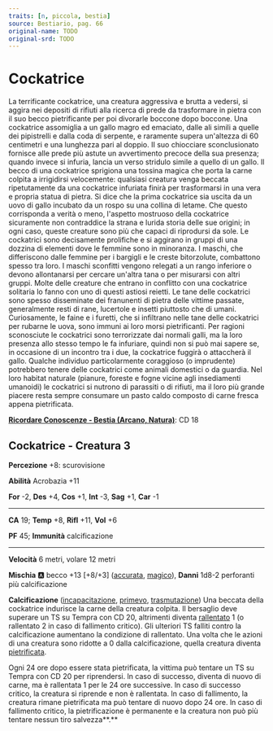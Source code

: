```yaml
---
traits: [n, piccola, bestia]
source: Bestiario, pag. 66
original-name: TODO
original-srd: TODO
---
```


# Cockatrice

La terrificante cockatrice, una creatura aggressiva e brutta a vedersi, si aggira nei depositi di rifiuti alla ricerca di prede da trasformare in pietra con il suo becco pietrificante per poi divorarle boccone dopo boccone. Una cockatrice assomiglia a un gallo magro ed emaciato, dalle ali simili a quelle dei pipistrelli e dalla coda di serpente, e raramente supera un'altezza di 60 centimetri e una lunghezza pari al doppio. II suo chiocciare sconclusionato fornisce alle prede più astute un avvertimento precoce della sua presenza; quando invece si infuria, lancia un verso stridulo simile a quello di un gallo. Il becco di una cockatrice sprigiona una tossina magica che porta la carne colpita a irrigidirsi velocemente: qualsiasi creatura venga beccata ripetutamente da una cockatrice infuriata finirà per trasformarsi in una vera e propria statua di pietra. Si dice che la prima cockatrice sia uscita da un uovo di gallo incubato da un rospo su una collina di letame. Che questo corrisponda a verità o meno, l'aspetto mostruoso della cockatrice sicuramente non contraddice la strana e lurida storia delle sue origini; in ogni caso, queste creature sono più che capaci di riprodursi da sole. Le cockatrici sono decisamente prolifiche e si aggirano in gruppi di una dozzina di elementi dove le femmine sono in minoranza. I maschi, che differiscono dalle femmine per i bargigli e le creste bitorzolute, combattono spesso tra loro. I maschi sconfitti vengono relegati a un rango inferiore o devono allontanarsi per cercare un'altra tana o per misurarsi con altri gruppi. Molte delle creature che entrano in conflitto con una cockatrice solitaria lo fanno con uno di questi astiosi reietti. Le tane delle cockatrici sono spesso disseminate dei franunenti di pietra delle vittime passate, generalmente resti di rane, lucertole e insetti piuttosto che di umani. Curiosamente, le faine e i furetti, che si infiltrano nelle tane delle cockatrici per rubarne le uova, sono immuni ai loro morsi pietrificanti. Per ragioni sconosciute le cockatrici sono terrorizzate dai normali galli, ma la loro presenza allo stesso tempo le fa infuriare, quindi non si può mai sapere se, in occasione di un incontro tra i due, la cockatrice fuggirà o attaccherà il gallo. Qualche individuo particolarmente coraggioso (o imprudente) potrebbero tenere delle cockatrici come animali domestici o da guardia. Nel loro habitat naturale (pianure, foreste e fogne vicine agli insediamenti umanoidi) le cockatrici si nutrono di parassiti o di rifiuti, ma il loro più grande piacere resta sempre consumare un pasto caldo composto di carne fresca appena pietrificata.

**[Ricordare Conoscenze - Bestia (Arcano, Natura)](/azioni/ricordare-conoscenze)**: CD 18

## Cockatrice - Creatura 3

**Percezione** +8: scurovisione

**Abilità** Acrobazia +11

**For** -2, **Des** +4, **Cos** +1, **Int** -3, **Sag** +1, **Car** -1

***

**CA** 19; **Temp** +8, **Rifl** +11, **Vol** +6

**PF** 45; **Immunità** calcificazione

***

**Velocità** 6 metri, volare 12 metri

**Mischia** :a: becco +13 \[+8/+3] ([accurata](/tratti/accurata), [magico](/tratti/magico)), **Danni** 1d8-2 perforanti più calcificazione

**Calcificazione** ([incapacitazione](/tratti/incapacitazione), [primevo](/tratti/primevo), [trasmutazione](/tratti/trasmutazione)) Una beccata della cockatrice indurisce la carne della creatura colpita. Il bersaglio deve superare un TS su Tempra con CD 20, altrimenti diventa [rallentato](/condizioni/rallentato) 1 (o rallentato 2 in caso di fallimento critico). Gli ulteriori TS falliti contro la calcificazione aumentano la condizione di rallentato. Una volta che le azioni di una creatura sono ridotte a 0 dalla calcificazione, quella creatura diventa [pietrificata](/condizioni/pietrificato).

Ogni 24 ore dopo essere stata pietrificata, la vittima può tentare un TS su Tempra con CD 20 per riprendersi. ln caso di successo, diventa di nuovo di carne, ma è rallentata 1 per le 24 ore successive. ln caso di successo critico, la creatura si riprende e non è rallentata. ln caso di fallimento, la creatura rimane pietrificata ma può tentare di nuovo dopo 24 ore. ln caso di fallimento critico, la pietrificazione è permanente e la creatura non può più tentare nessun tiro salvezza\*\*.\*\*

